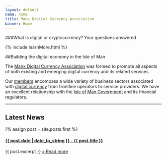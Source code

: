 ```yaml
---
layout: default
name: home
title: Manx Digital Currency Association
banner: Home
---
```


###What is digital or cryptocurrency? Your questions answered

{% include learnMore.html %}

##Building the digital economy in the Isle of Man

The [Manx Digital Currency Association][1] was formed to promote all aspects of both existing and emerging digital currency and its related services.

Our [members][2] encompass a wide variety of business sectors associated with [digital currency][3] from frontline operators to service providers. We have an excellent relationship with the [Isle of Man Government][4] and its financial regulators.

---

## Latest News

{% assign post = site.posts.first %}
<h4><a href="{{ post.url }}">{{ post.date | date_to_string }} - {{ post.title }}</a></h4>
{{ post.excerpt }}
<a href="{{ post.url }}">&raquo; Read more</a>

[1]: /about-us/
[2]: /members/
[3]: /digital-currency/
[4]: http://www.gov.im/